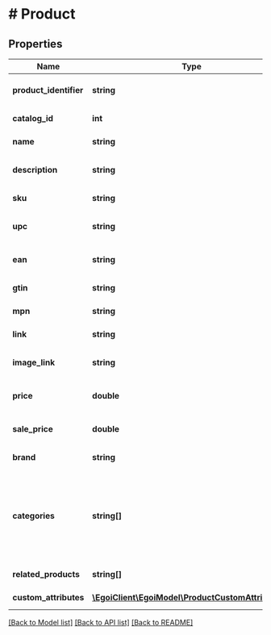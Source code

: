 # # Product

## Properties

Name | Type | Description | Notes
------------ | ------------- | ------------- | -------------
**product_identifier** | **string** | The ID of the product in your store | [optional] 
**catalog_id** | **int** |  | [optional] [readonly] 
**name** | **string** | Name of the product | [optional] 
**description** | **string** | Description of the product | [optional] 
**sku** | **string** | Stock Keeping Unit | [optional] 
**upc** | **string** | Universal Product Code | [optional] 
**ean** | **string** | European Article Numbering | [optional] 
**gtin** | **string** | Global Trade Item Number | [optional] 
**mpn** | **string** | Manufacturer Part Number | [optional] 
**link** | **string** | Link for the product | [optional] 
**image_link** | **string** | Link for the product image | [optional] 
**price** | **double** | Price of the product | [optional] [default to 0]
**sale_price** | **double** | Sale price of the product | [optional] [default to 0]
**brand** | **string** | Brand of the product | [optional] 
**categories** | **string[]** | Array of product categories, using the character &#39;&gt;&#39; as delimiter for the breadcrumb                                 syntax | [optional] 
**related_products** | **string[]** | Related products | [optional] 
**custom_attributes** | [**\EgoiClient\EgoiModel\ProductCustomAttributes[]**](ProductCustomAttributes.md) | Custom attributes | [optional] 

[[Back to Model list]](../../README.md#documentation-for-models) [[Back to API list]](../../README.md#documentation-for-api-endpoints) [[Back to README]](../../README.md)


